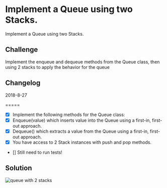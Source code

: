 # Implement a Queue using two Stacks.
Implement a Queue using two Stacks.

## Challenge
Implement the enqueue and dequeue methods from the Queue class, then using 2 stacks to apply the behavior for the queue


## Changelog

2018-8-27

=====

- [x] Implement the following methods for the Queue class:
- [x] Enqueue(value) which inserts value into the Queue using a first-in, first-out approach.
- [x] Dequeue() which extracts a value from the Queue using a first-in, first-out approach.
- [x] You have access to 2 Stack instances with push and pop methods.
- []  Still need to run tests!

## Solution
 ![queue with 2 stacks](../../assets/queue_2stacks.jpg)
